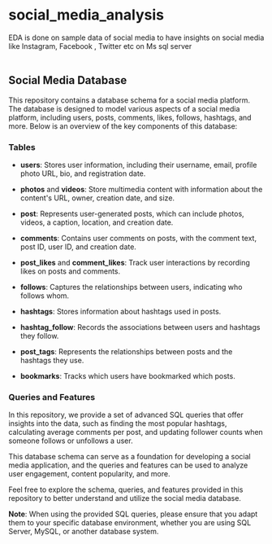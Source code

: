 # social_media_analysis
EDA is done on  sample data of social media to have insights on social media like Instagram, Facebook , Twitter etc   on Ms sql server  <br><br>

## Social Media Database

This repository contains a database schema for a social media platform. The database is designed to model various aspects of a social media platform, including users, posts, comments, likes, follows, hashtags, and more. Below is an overview of the key components of this database:

### Tables

- **users**: Stores user information, including their username, email, profile photo URL, bio, and registration date.

- **photos** and **videos**: Store multimedia content with information about the content's URL, owner, creation date, and size.

- **post**: Represents user-generated posts, which can include photos, videos, a caption, location, and creation date.

- **comments**: Contains user comments on posts, with the comment text, post ID, user ID, and creation date.

- **post_likes** and **comment_likes**: Track user interactions by recording likes on posts and comments.

- **follows**: Captures the relationships between users, indicating who follows whom.

- **hashtags**: Stores information about hashtags used in posts.

- **hashtag_follow**: Records the associations between users and hashtags they follow.

- **post_tags**: Represents the relationships between posts and the hashtags they use.

- **bookmarks**: Tracks which users have bookmarked which posts.

### Queries and Features

In this repository, we provide a set of advanced SQL queries that offer insights into the data, such as finding the most popular hashtags, calculating average comments per post, and updating follower counts when someone follows or unfollows a user.

This database schema can serve as a foundation for developing a social media application, and the queries and features can be used to analyze user engagement, content popularity, and more.

Feel free to explore the schema, queries, and features provided in this repository to better understand and utilize the social media database.

**Note**: When using the provided SQL queries, please ensure that you adapt them to your specific database environment, whether you are using SQL Server, MySQL, or another database system.
